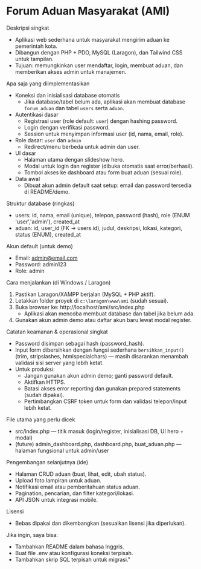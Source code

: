 # Forum Aduan Masyarakat (AMI)

Deskripsi singkat
- Aplikasi web sederhana untuk masyarakat mengirim aduan ke pemerintah kota.
- Dibangun dengan PHP + PDO, MySQL (Laragon), dan Tailwind CSS untuk tampilan.
- Tujuan: memungkinkan user mendaftar, login, membuat aduan, dan memberikan akses admin untuk manajemen.

Apa saja yang diimplementasikan
- Koneksi dan inisialisasi database otomatis
  - Jika database/tabel belum ada, aplikasi akan membuat database `forum_aduan` dan tabel `users` serta `aduan`.
- Autentikasi dasar
  - Registrasi user (role default: `user`) dengan hashing password.
  - Login dengan verifikasi password.
  - Session untuk menyimpan informasi user (id, nama, email, role).
- Role dasar: `user` dan `admin`
  - Redirect/menu berbeda untuk admin dan user.
- UI dasar
  - Halaman utama dengan slideshow hero.
  - Modal untuk login dan register (dibuka otomatis saat error/berhasil).
  - Tombol akses ke dashboard atau form buat aduan (sesuai role).
- Data awal
  - Dibuat akun admin default saat setup: email dan password tersedia di README/demo.

Struktur database (ringkas)
- users: id, nama, email (unique), telepon, password (hash), role (ENUM 'user','admin'), created_at
- aduan: id, user_id (FK -> users.id), judul, deskripsi, lokasi, kategori, status (ENUM), created_at

Akun default (untuk demo)
- Email: admin@email.com
- Password: admin123
- Role: admin

Cara menjalankan (di Windows / Laragon)
1. Pastikan Laragon/XAMPP berjalan (MySQL + PHP aktif).
2. Letakkan folder proyek di `c:\laragon\www\ami` (sudah sesuai).
3. Buka browser ke: http://localhost/ami/src/index.php
   - Aplikasi akan mencoba membuat database dan tabel jika belum ada.
4. Gunakan akun admin demo atau daftar akun baru lewat modal register.

Catatan keamanan & operasional singkat
- Password disimpan sebagai hash (password_hash).
- Input form dibersihkan dengan fungsi sederhana `bersihkan_input()` (trim, stripslashes, htmlspecialchars) — masih disarankan menambah validasi sisi server yang lebih ketat.
- Untuk produksi:
  - Jangan gunakan akun admin demo; ganti password default.
  - Aktifkan HTTPS.
  - Batasi akses error reporting dan gunakan prepared statements (sudah dipakai).
  - Pertimbangkan CSRF token untuk form dan validasi telepon/input lebih ketat.

File utama yang perlu dicek
- src/index.php — titik masuk (login/register, inisialisasi DB, UI hero + modal)
- (future) admin_dashboard.php, dashboard.php, buat_aduan.php — halaman fungsional untuk admin/user

Pengembangan selanjutnya (ide)
- Halaman CRUD aduan (buat, lihat, edit, ubah status).
- Upload foto lampiran untuk aduan.
- Notifikasi email atau pemberitahuan status aduan.
- Pagination, pencarian, dan filter kategori/lokasi.
- API JSON untuk integrasi mobile.

Lisensi
- Bebas dipakai dan dikembangkan (sesuaikan lisensi jika diperlukan).

Jika ingin, saya bisa:
- Tambahkan README dalam bahasa Inggris.
- Buat file .env atau konfigurasi koneksi terpisah.
- Tambahkan skrip SQL terpisah untuk migrasi."
